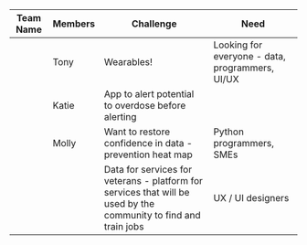 | Team Name | Members | Challenge                                                                                                        | Need                                            |
|-----------|---------|------------------------------------------------------------------------------------------------------------------|-------------------------------------------------|
|           | Tony    | Wearables!                                                                                                       | Looking for everyone - data, programmers, UI/UX |
|           | Katie   | App to alert potential to overdose before alerting                                                               |                                                 |
|           | Molly   | Want to restore confidence in data - prevention heat map                                                         | Python programmers, SMEs                        |
|           |         | Data for services for veterans - platform for services that will be used by the community to find and train jobs | UX / UI designers                               |
